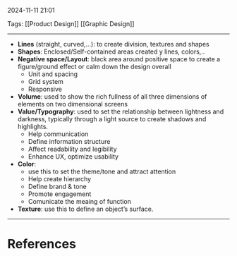 2024-11-11 21:01

Tags: [[Product Design]] [[Graphic Design]]

---

- **Lines** (straight, curved,...): to create division, textures and shapes
- **Shapes**: Enclosed/Self-contained areas created y lines, colors,..
- **Negative space/Layout**: black area around positive space to create a figure/ground effect or calm down the  design overall
	- Unit and spacing
	- Grid system
	- Responsive
- **Volume**:  used to show the rich fullness of all three dimensions of elements on two dimensional screens
- **Value/Typography**: used to set the relationship between lightness and darkness, typically through a light source to create shadows and highlights.
	- Help communication
	- Define information structure  
	- Affect readability and legibility
	- Enhance UX, optimize usability
- **Color**:  
	- use this to set the theme/tone and attract attention
	- Help create hierarchy
	- Define brand & tone
	- Promote engagement
	- Comunicate the meaing of function
- **Texture**:  use this to define an object’s surface.

---
# References